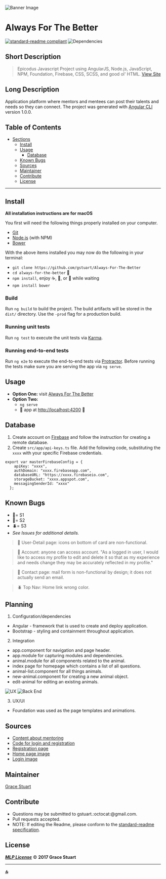 ![Banner Image](/src/assets/img/mentoring.jpg)
# Always For The Better
 [![standard-readme compliant](https://img.shields.io/badge/readme%20style-standard-brightgreen.svg)](https://github.com/RichardLitt/standard-readme)
![Dependencies](https://img.shields.io/badge/dependencies-up%20to%20date-brightgreen.svg)

## Short Description
> Epicodus Javascript Project using AngularJS, Node.js, JavaScript, NPM, Foundation, Firebase, CSS, SCSS, and good ol' HTML. [View Site](https://always-for-the-better.firebaseapp.com)

## Long Description
Application platform where mentors and mentees can post their talents and needs so they can connect. The project was generated with [Angular CLI](https://github.com/angular/angular-cli) version 1.0.0.


## Table of Contents
- [Sections](#sections)
  - [Install](#install)
  - [Usage](#usage)
    - [Database](#database)
  - [Known Bugs](#known-bugs)
  - [Sources](#sources)
  - [Maintainer](#maintainer)
  - [Contribute](#contribute)
  - [License](#license)

***

## Install
**All installation instructions are for macOS**

You first will need the following things properly installed on your computer.
 * [Git](https://git-scm.com/)
 * [Node.js](https://nodejs.org/) (with NPM)
 * [Bower](https://bower.io/)

With the above items installed you may now do the following in your terminal:
 * `git clone https://github.com/gstuart/Always-For-The-Better`
 * `cd always-for-the-better` :file_folder:
 * `npm install`, enjoy :coffee:, :beer:,  or :smoking: while waiting
 * `npm install bower`

### Build
Run `ng build` to build the project. The build artifacts will be stored in the `dist/` directory. Use the `-prod` flag for a production build.

### Running unit tests
Run `ng test` to execute the unit tests via [Karma](https://karma-runner.github.io).

### Running end-to-end tests
Run `ng e2e` to execute the end-to-end tests via [Protractor](http://www.protractortest.org/).
 Before running the tests make sure you are serving the app via `ng serve`.

## Usage
* **Option One:** visit [Always For The Better](https://always-for-the-better.firebaseapp.com)
* **Option Two:**
  * `ng serve`
  * :eyes: app at [http://localhost:4200](http://localhost:4200) :tada:

## Database
1. Create account on [Firebase](https://firebase.google.com/) and follow the instruction for creating a remote database.
2. Create `src/app/api-keys.ts` file. Add the following code, substituting the `xxxx` with your specific Firebase credentials.
```
export var masterFirebaseConfig = {
    apiKey: "xxxx",
    authDomain: "xxxx.firebaseapp.com",
    databaseURL: "https://xxxx.firebaseio.com",
    storageBucket: "xxxx.appspot.com",
    messagingSenderId: "xxxx"
  };
```

## Known Bugs
* :bug:= S1 
* :ant:= S2 
* :beetle:= S3
* _See Issues for additional details._
> :ant: User-Detail page: icons on bottom of card are non-functional.

> :ant: Account: anyone can access account. "As a logged in user, I would like to access my profile to edit and delete it so that as my experience and needs change they may be accurately reflected in my profile."

> :ant: Contact page: mail form is non-functional by design; it does not actually send an email.

> :beetle: Top Nav: Home link wrong color.

## Planning
1. Configuration/dependencies
  * Angular - framework that is used to create and deploy application.
  * Bootstrap - styling and containment throughout application.

2. Integration
  * app.component for navigation and page header.
  * app.module for capturing modules and dependencies.
  * animal.module for all components related to the animal.  
  * index page for homepage which contains a list of all questions.
  * animal-list.component for all things animals.
  * new-animal.component for creating a new animal object.
  * edit-animal for editing an existing animals.

   ![UX](/src/assets/img/planning1.jpg)
   ![Back End](/src/assets/img/planning2.jpg)

3. UX/UI
  * Foundation was used as the page templates and animations.

## Sources
 * [Content about mentoring](http://www.apa.org/education/grad/mentoring.aspx)
 * [Code for login and registration](http://jasonwatmore.com/post/2016/09/29/angular-2-user-registration-and-login-example-tutorial)
 * [Registration page](http://www.halogensoftware.com/blog/lessons-learned-in-mentoring)
 * [Home page image](http://www.changeboard.com/content/5121/mentoring-the-good-the-bad-and-the-ugly/)
 * [Login image](http://www.theptecs.com/mentoring.html)


## Maintainer
[Grace Stuart](href="https://github.com/gstuart")


## Contribute
* Questions may be submitted to gstuart.:octocat:@gmail.com.
* Pull requests accepted.
* NOTE: If editing the Readme, please conform to the [standard-readme specification](https://github.com/RichardLitt/standard-readme/blob/master/spec.md).


## License
**_[MLP License](/LICENSE.md)_** :copyright: **2017 Grace Stuart**


***

**[:top:](#always-for-the-better)**
